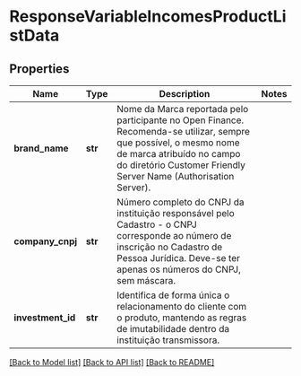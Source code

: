 # ResponseVariableIncomesProductListData

## Properties
Name | Type | Description | Notes
------------ | ------------- | ------------- | -------------
**brand_name** | **str** | Nome da Marca reportada pelo participante no Open Finance. Recomenda-se utilizar, sempre que possível, o mesmo nome de marca atribuído no campo do diretório Customer Friendly Server Name (Authorisation Server). | 
**company_cnpj** | **str** | Número completo do CNPJ da instituição responsável pelo Cadastro - o CNPJ corresponde ao número de inscrição no Cadastro de Pessoa Jurídica. Deve-se ter apenas os números do CNPJ, sem máscara. | 
**investment_id** | **str** | Identifica de forma única  o relacionamento do cliente com o produto, mantendo as regras de imutabilidade dentro da instituição transmissora. | 

[[Back to Model list]](../README.md#documentation-for-models) [[Back to API list]](../README.md#documentation-for-api-endpoints) [[Back to README]](../README.md)

